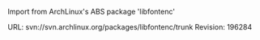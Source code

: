 Import from ArchLinux's ABS package 'libfontenc'

URL: svn://svn.archlinux.org/packages/libfontenc/trunk
Revision: 196284

